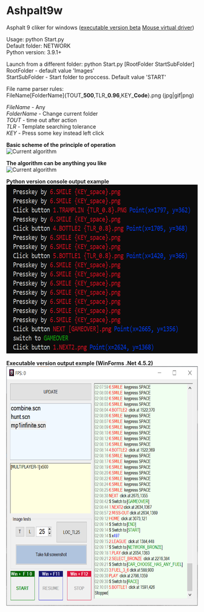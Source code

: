 # Ashpalt9w
Asphalt 9 cliker for windows (<a href="https://drive.google.com/file/d/172qS1R62UkrwzhfaEHCrYhSVB1Ub5Nup/view?usp=sharing">executable version beta</a> <a href="https://tetherscript.s3-us-west-2.amazonaws.com/HVDK/HVDK+Standard_2.1_Installer.exe">Mouse virtual driver</a>)

Usage: python Start.py  
Default folder: NETWORK  
Python version: 3.9.1+

Launch from a different folder: python Start.py [RootFolder StartSubFolder]  
RootFolder - default value 'Images'  
StartSubFolder - Start folder to proccess. Default value 'START'

File name parser rules:  
FileName[FolderName]{TOUT_**500**,TLR_**0.96**,KEY_**Code**}.png (jpg|gif|png)

_FileName_ - Any  
_FolderName_ - Change current folder  
_TOUT_ - time out after action  
_TLR_ - Template searching tolerance  
_KEY_ - Press some key instead left click 


**Basic scheme of the principle of operation**  
<img src="https://github.com/yaldabaoth444/Ashpalt9w/blob/main/base-processing.png" alt="Сurrent algorithm" width="800" height="477">

**The algorithm can be anything you like**  
<img src="https://github.com/yaldabaoth444/Ashpalt9w/blob/main/%D0%A1urrent%20algorithm.png" alt="Сurrent algorithm" width="766" height="800">

**Python version console output example**  
<img src="https://github.com/yaldabaoth444/Ashpalt9w/blob/main/Console.png" alt="Сurrent algorithm" width="687" height="443">

**Executable version output exmple (WinForms .Net 4.5.2)**  
<img src="https://github.com/yaldabaoth444/Ashpalt9w/blob/main/windows version.png" alt="Сurrent algorithm" width="659" height="628">
